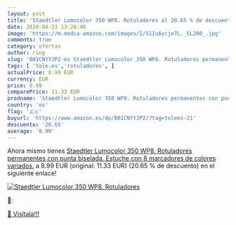```yaml
---
layout: post
title: 'Staedtler Lumocolor 350 WP8. Rotuladores al 20.65 % de descuento'
date: 2020-04-21 13:28:40
image: 'https://m.media-amazon.com/images/I/51Iu6ycje7L._SL200_.jpg'
comments: true
category: ofertas
author: ring
slug: 'B01CNYYJP2-es Staedtler Lumocolor 350 WP8. Rotuladores permanentes con...'
tags: [ 'tole.es','rotuladores', ]
actualPrice: 8.99 EUR
currency: EUR
price: 8.99
comparePrice: 11.33 EUR
prodname: 'Staedtler Lumocolor 350 WP8. Rotuladores permanentes con punta biselada. Estuche con 8 marcadores de colores variados.'
country: 'es'
flag: '🇪🇸'
buyurl: 'https://www.amazon.es/dp/B01CNYYJP2/?tag=tolees-21'
descuento: '20.65'
average: '8.99'
---
```


Ahora mismo tienes [Staedtler Lumocolor 350 WP8. Rotuladores permanentes con punta biselada. Estuche con 8 marcadores de colores variados.](https://www.amazon.es/dp/B01CNYYJP2/?tag=tolees-21) a 8.99 EUR (original: 11.33 EUR) (20.65 %  de descuento) en el siguiente enlace!

[![Staedtler Lumocolor 350 WP8. Rotuladores](https://m.media-amazon.com/images/I/51Iu6ycje7L._SL200_.jpg)](https://www.amazon.es/dp/B01CNYYJP2/?tag=tolees-21)

🔎:


[🛒 Visítala!!!](https://www.amazon.es/dp/B01CNYYJP2/?tag=tolees-21)

